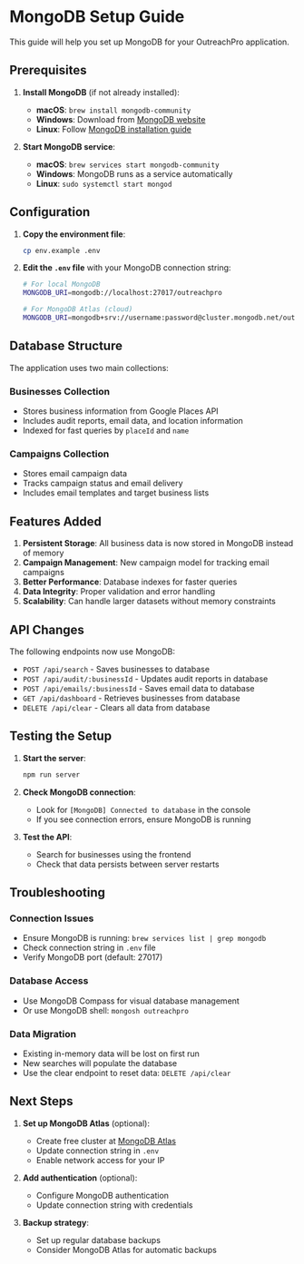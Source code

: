# MongoDB Setup Guide

This guide will help you set up MongoDB for your OutreachPro application.

## Prerequisites

1. **Install MongoDB** (if not already installed):
   - **macOS**: `brew install mongodb-community`
   - **Windows**: Download from [MongoDB website](https://www.mongodb.com/try/download/community)
   - **Linux**: Follow [MongoDB installation guide](https://docs.mongodb.com/manual/administration/install-on-linux/)

2. **Start MongoDB service**:
   - **macOS**: `brew services start mongodb-community`
   - **Windows**: MongoDB runs as a service automatically
   - **Linux**: `sudo systemctl start mongod`

## Configuration

1. **Copy the environment file**:
   ```bash
   cp env.example .env
   ```

2. **Edit the `.env` file** with your MongoDB connection string:
   ```bash
   # For local MongoDB
   MONGODB_URI=mongodb://localhost:27017/outreachpro
   
   # For MongoDB Atlas (cloud)
   MONGODB_URI=mongodb+srv://username:password@cluster.mongodb.net/outreachpro
   ```

## Database Structure

The application uses two main collections:

### Businesses Collection
- Stores business information from Google Places API
- Includes audit reports, email data, and location information
- Indexed for fast queries by `placeId` and `name`

### Campaigns Collection
- Stores email campaign data
- Tracks campaign status and email delivery
- Includes email templates and target business lists

## Features Added

1. **Persistent Storage**: All business data is now stored in MongoDB instead of memory
2. **Campaign Management**: New campaign model for tracking email campaigns
3. **Better Performance**: Database indexes for faster queries
4. **Data Integrity**: Proper validation and error handling
5. **Scalability**: Can handle larger datasets without memory constraints

## API Changes

The following endpoints now use MongoDB:

- `POST /api/search` - Saves businesses to database
- `POST /api/audit/:businessId` - Updates audit reports in database
- `POST /api/emails/:businessId` - Saves email data to database
- `GET /api/dashboard` - Retrieves businesses from database
- `DELETE /api/clear` - Clears all data from database

## Testing the Setup

1. **Start the server**:
   ```bash
   npm run server
   ```

2. **Check MongoDB connection**:
   - Look for `[MongoDB] Connected to database` in the console
   - If you see connection errors, ensure MongoDB is running

3. **Test the API**:
   - Search for businesses using the frontend
   - Check that data persists between server restarts

## Troubleshooting

### Connection Issues
- Ensure MongoDB is running: `brew services list | grep mongodb`
- Check connection string in `.env` file
- Verify MongoDB port (default: 27017)

### Database Access
- Use MongoDB Compass for visual database management
- Or use MongoDB shell: `mongosh outreachpro`

### Data Migration
- Existing in-memory data will be lost on first run
- New searches will populate the database
- Use the clear endpoint to reset data: `DELETE /api/clear`

## Next Steps

1. **Set up MongoDB Atlas** (optional):
   - Create free cluster at [MongoDB Atlas](https://www.mongodb.com/atlas)
   - Update connection string in `.env`
   - Enable network access for your IP

2. **Add authentication** (optional):
   - Configure MongoDB authentication
   - Update connection string with credentials

3. **Backup strategy**:
   - Set up regular database backups
   - Consider MongoDB Atlas for automatic backups 